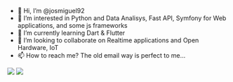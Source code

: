 - 👋 Hi, I’m @josmiguel92
- 👀 I’m interested in Python and Data Analisys, Fast API, Symfony for Web applications, and some js frameworks
- 🌱 I’m currently learning Dart & Flutter
- 💞️ I’m looking to collaborate on Realtime applications and Open Hardware, IoT
- 📫 How to reach me? The old email way is perfect to me...

![](https://img.shields.io/badge/Email-josmiguel92%40gmail.com-37ae5f?style=flat-square)
![](https://img.shields.io/badge/LinkedIn-blue?2&style=flat-square&logo=linkedin&logoColor=white)


<!---
josmiguel92/josmiguel92 is a ✨ special ✨ repository because its `README.md` (this file) appears on your GitHub profile.
You can click the Preview link to take a look at your changes.
--->
